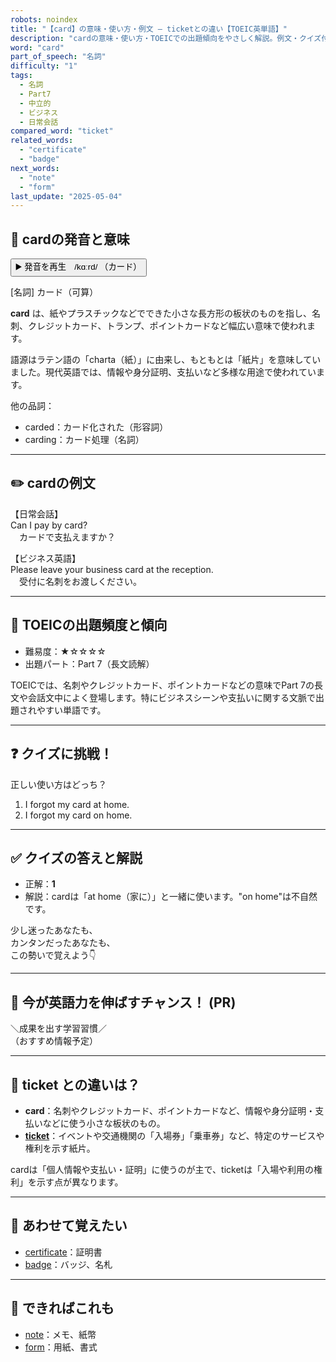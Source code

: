 ```yaml
---
robots: noindex
title: "【card】の意味・使い方・例文 ― ticketとの違い【TOEIC英単語】"
description: "cardの意味・使い方・TOEICでの出題傾向をやさしく解説。例文・クイズ付きでticketとの違いもわかりやすく学べます。"
word: "card"
part_of_speech: "名詞"
difficulty: "1"
tags:
  - 名詞
  - Part7
  - 中立的
  - ビジネス
  - 日常会話
compared_word: "ticket"
related_words:
  - "certificate"
  - "badge"
next_words:
  - "note"
  - "form"
last_update: "2025-05-04"
---
```


## 🔰 cardの発音と意味

<button class="play-audio" onclick="playTTS('card')">
  <span class="play-audio-main">
    ▶️ 発音を再生　/kɑːrd/
  </span>
  <span class="play-audio-sub">
    （カード）
  </span>
</button>

[名詞] カード（可算）

**card** は、紙やプラスチックなどでできた小さな長方形の板状のものを指し、名刺、クレジットカード、トランプ、ポイントカードなど幅広い意味で使われます。

語源はラテン語の「charta（紙）」に由来し、もともとは「紙片」を意味していました。現代英語では、情報や身分証明、支払いなど多様な用途で使われています。

他の品詞：  
- carded：カード化された（形容詞）
- carding：カード処理（名詞）

---

## ✏️ cardの例文

【日常会話】  
Can I pay by card?  
　カードで支払えますか？

【ビジネス英語】  
Please leave your business card at the reception.  
　受付に名刺をお渡しください。

---

## 🎯 TOEICの出題頻度と傾向

- 難易度：★☆☆☆☆
- 出題パート：Part 7（長文読解）

TOEICでは、名刺やクレジットカード、ポイントカードなどの意味でPart 7の長文や会話文中によく登場します。特にビジネスシーンや支払いに関する文脈で出題されやすい単語です。

---

## ❓ クイズに挑戦！

正しい使い方はどっち？

1. I forgot my card at home.  
2. I forgot my card on home.

---

## ✅ クイズの答えと解説

- 正解：**1**
- 解説：cardは「at home（家に）」と一緒に使います。"on home"は不自然です。

少し迷ったあなたも、  
カンタンだったあなたも、  
この勢いで覚えよう👇️

---

## 🚀 今が英語力を伸ばすチャンス！ (PR)

<div class="info-center">
＼成果を出す学習習慣／<br>  
（おすすめ情報予定）
</div>

---

## 🤔  ticket との違いは？

- **card**：名刺やクレジットカード、ポイントカードなど、情報や身分証明・支払いなどに使う小さな板状のもの。
- **[ticket](/word/ticket)**：イベントや交通機関の「入場券」「乗車券」など、特定のサービスや権利を示す紙片。

cardは「個人情報や支払い・証明」に使うのが主で、ticketは「入場や利用の権利」を示す点が異なります。

---

## 🧩 あわせて覚えたい

- [certificate](/word/certificate)：証明書
- [badge](/word/badge)：バッジ、名札

---

## 📖 できればこれも

- [note](/word/note)：メモ、紙幣
- [form](/word/form)：用紙、書式

<!-- cvid: aid02_bid26 -->
